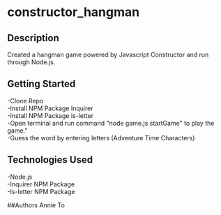 # constructor_hangman

## Description
Created a hangman game powered by Javascript Constructor and run through Node.js.

## Getting Started
-Clone Repo<br />
-Install NPM Package Inquirer<br />
-Install NPM Package is-letter<br />
-Open terminal and run command "node game.js startGame" to play the game."<br />
-Guess the word by entering letters (Adventure Time Characters)<br />

## Technologies Used
-Node.js<br />
-Inquirer NPM Package<br />
-Is-letter NPM Package<br />

##Authors 
Annie To

